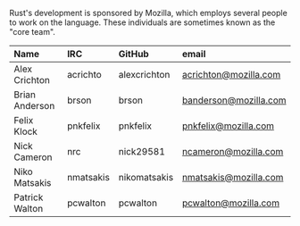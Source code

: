 Rust's development is sponsored by Mozilla, which employs several people to work on the language. These individuals are sometimes known as the "core team".

| Name               | IRC        | GitHub       | email                  |
|:-------------------|:-----------|:-------------|:-----------------------|
| Alex Crichton      | acrichto   | alexcrichton | acrichton@mozilla.com  |
| Brian Anderson     | brson      | brson        | banderson@mozilla.com  |
| Felix Klock        | pnkfelix   | pnkfelix     | pnkfelix@mozilla.com   |
| Nick Cameron       | nrc        | nick29581    | ncameron@mozilla.com   |
| Niko Matsakis      | nmatsakis  | nikomatsakis | nmatsakis@mozilla.com  |
| Patrick Walton     | pcwalton   | pcwalton     | pcwalton@mozilla.com   |